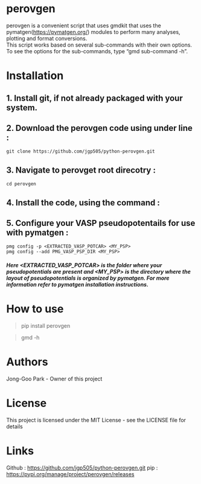 # perovgen

perovgen is a convenient script that uses gmdkit that uses
the pymatgen(https://pymatgen.org/) modules to perform 
many analyses, plotting and format conversions.  
This script works based on several sub-commands with their own options. 
To see the options for the sub-commands, type “gmd  sub-command -h”. 

# Installation

## 1. Install git, if not already packaged with your system.
## 2. Download the perovgen code using under line :

	git clone https://github.com/jgp505/python-perovgen.git
## 3. Navigate to perovget root direcotry : 
	cd perovgen
## 4. Install the code, using the command :
## 5. Configure your VASP pseudopotentails for use with pymatgen :
	pmg config -p <EXTRACTED_VASP_POTCAR> <MY_PSP>
	pmg config --add PMG_VASP_PSP_DIR <MY_PSP>
##### Here <EXTRACTED_VASP_POTCAR> is the folder where your pseudopotentials are present and <MY_PSP> is the directory where the layout of pseudopotentials is organized by pymatgen. For more information refer to pymatgen installation instructions.


# How to use
> pip install perovgen

> gmd -h

# Authors 

Jong-Goo Park - Owner of this project

# License

This project is licensed under the MIT License - see the LICENSE file for details

# Links

Github : https://github.com/jgp505/python-perovgen.git
pip : https://pypi.org/manage/project/perovgen/releases